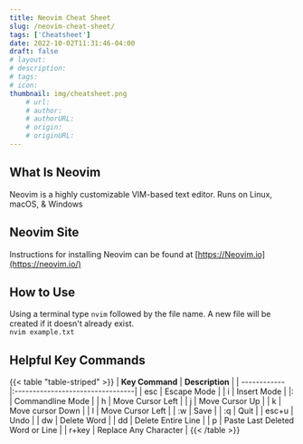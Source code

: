 ```yaml
---
title: Neovim Cheat Sheet
slug: /neovim-cheat-sheet/
tags: ['Cheatsheet']
date: 2022-10-02T11:31:46-04:00
draft: false
# layout: 
# description: 
# tags: 
# icon: 
thumbnail: img/cheatsheet.png
    # url: 
    # author: 
    # authorURL: 
    # origin: 
    # originURL: 
---
```


## What Is Neovim
Neovim is a highly customizable VIM-based text editor. Runs on Linux, macOS, & Windows

## Neovim Site
Instructions for installing Neovim can be found at [https://Neovim.io](https://neovim.io/)

## How to Use
Using a terminal type `nvim` followed by the file name. A new file will be created if it doesn't already exist.  
`nvim example.txt`  

## Helpful Key Commands

{{< table "table-striped" >}}
| **Key Command**  | **Description**              |
| ------------ |:---------------------------------|
| esc          | Escape Mode                      |
| i            | Insert Mode                      |
|:             | Commandline Mode                 |
| h            | Move Cursor Left                 |
| j            | Move Cursor Up                   |
| k            | Move cursor Down                 |
| l            | Move Cursor Left                 |
| :w           | Save                             |
| :q           | Quit                             |
| esc+u        | Undo                             |
| dw           | Delete Word                      |
| dd           | Delete Entire Line               |
| p            | Paste Last Deleted Word or Line  |
| r+key        | Replace Any Character            |
{{< /table >}}